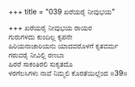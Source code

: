 +++
title = "039 ಖರೆಯರೈ ನೀವುಭಯ"

+++
ಖರೆಯರೈ ನೀವುಭಯ ರಾಯರ  
ಗುರುಗಳದು ಕುಂದಿಲ್ಲ ಕೃಪನೇ  
ಹಿರಿಯನಾಚಾರಿಯನು ಯಾದವರೊಳಗೆ ಕೃತವರ್ಮ  
ಗರುವರೈ ನೀವಿಲ್ಲಿ ರಣಬಾ  
ಹಿರರೆ ಸಾಕಂತಿರಲಿ ಸುಕೃತದೊ  
ಳರಗೆಲಸಿಗಳು ನಾವೆ ನಿಮ್ಮಲಿ ಕೊರತೆಯಿಲ್ಲೆಂದ    ॥39॥